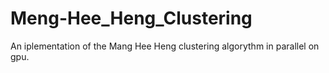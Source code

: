 # Meng-Hee_Heng_Clustering
An iplementation of the Mang Hee Heng clustering algorythm in parallel on gpu.
